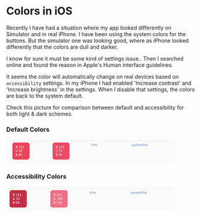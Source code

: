 # Colors in iOS

Recently I have had a situation where my app looked differently on Simulator and in real iPhone. I have been using the system colors for the buttons. But the simulator one was looking good, where as iPhone looked differently that the colors are dull and darker.

I know for sure it must be some kind of settings issue.. Then I searched online and found the reason in Apple's Human interface guidelines.

It seems the color will automatically change on real devices based on `accessibility` settings. In my iPhone I had enabled 'Increase contrast' and 'Increase brightness' in the settings. When I disable that settings, the colors are back to the system default.

Check this picture for comparison between default and accessibility for both light & dark schemes.

### Default Colors

![default-colors.png](images/default-colors.png)

### Accessibility Colors

![accessibility-colors.png](images/accessibility-colors.png)
